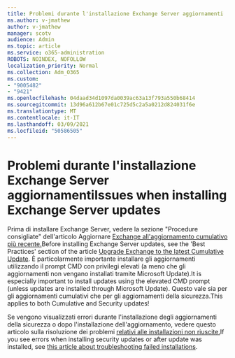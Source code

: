 ```yaml
---
title: Problemi durante l'installazione Exchange Server aggiornamenti
ms.author: v-jmathew
author: v-jmathew
manager: scotv
audience: Admin
ms.topic: article
ms.service: o365-administration
ROBOTS: NOINDEX, NOFOLLOW
localization_priority: Normal
ms.collection: Adm_O365
ms.custom:
- "9005482"
- "9421"
ms.openlocfilehash: 04daad34d1097da0039ac63a13f793a550b68414
ms.sourcegitcommit: 13d96a612b67e01c725d5c2a5a0212d824031f6e
ms.translationtype: MT
ms.contentlocale: it-IT
ms.lasthandoff: 03/09/2021
ms.locfileid: "50586505"
---
```

# <a name="issues-when-installing-exchange-server-updates"></a><span data-ttu-id="ee8ac-102">Problemi durante l'installazione Exchange Server aggiornamenti</span><span class="sxs-lookup"><span data-stu-id="ee8ac-102">Issues when installing Exchange Server updates</span></span>

<span data-ttu-id="ee8ac-103">Prima di installare Exchange Server, vedere la sezione "Procedure consigliate" dell'articolo Aggiornare [Exchange all'aggiornamento cumulativo più recente.](https://docs.microsoft.com/Exchange/plan-and-deploy/install-cumulative-updates)</span><span class="sxs-lookup"><span data-stu-id="ee8ac-103">Before installing Exchange Server updates, see the 'Best Practices' section of the article [Upgrade Exchange to the latest Cumulative Update](https://docs.microsoft.com/Exchange/plan-and-deploy/install-cumulative-updates).</span></span> <span data-ttu-id="ee8ac-104">È particolarmente importante installare gli aggiornamenti utilizzando il prompt CMD con privilegi elevati (a meno che gli aggiornamenti non vengano installati tramite Microsoft Update).</span><span class="sxs-lookup"><span data-stu-id="ee8ac-104">It is especially important to install updates using the elevated CMD prompt (unless updates are installed through Microsoft Update).</span></span> <span data-ttu-id="ee8ac-105">Questo vale sia per gli aggiornamenti cumulativi che per gli aggiornamenti della sicurezza.</span><span class="sxs-lookup"><span data-stu-id="ee8ac-105">This applies to both Cumulative and Security updates!</span></span>

<span data-ttu-id="ee8ac-106">Se vengono visualizzati errori durante l'installazione degli aggiornamenti della sicurezza o dopo l'installazione dell'aggiornamento, vedere questo articolo sulla risoluzione dei problemi [relativi alle installazioni non riuscite.](https://aka.ms/exupdatefaq)</span><span class="sxs-lookup"><span data-stu-id="ee8ac-106">If you see errors when installing security updates or after update was installed, see [this article about troubleshooting failed installations](https://aka.ms/exupdatefaq).</span></span>
